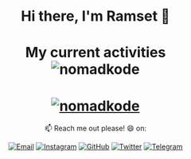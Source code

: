<h1 align="center">Hi there, I'm Ramset 👋</h1>
<!-- [Ramset](https://nomadkode.github.io)  -->
<h1 align="center">My current activities<br/><img align="center" src="https://metrics.lecoq.io/nomadkode?template=classic&repositories=100&isocalendar=1&introduction=1&languages=1&activity=1&achievements=1&isocalendar.duration=full-year&languages.limit=8&languages.sections=most-used&languages.colors=github&languages.details=bytes-size%2C%20percentage&languages.threshold=0%25&languages.indepth=false&languages.recent.load=300&languages.recent.days=14&introduction.title=true&activity.limit=5&activity.load=300&activity.days=14&activity.filter=all&activity.visibility=all&activity.timestamps=false&achievements.threshold=C&achievements.secrets=true&achievements.limit=0&config.timezone=Asia%2FJakarta" alt="nomadkode" /></h1>

<h1 align="center"><a href="https://discord.com/users/699805306934263828" target="_blank"><img align="center" src="https://lanyard-profile-readme.vercel.app/api/699805306934263828" alt="nomadkode" /></a></h1>

<p align="center"> 📫 Reach me out please! 😄 on: </p>
<p align="center"> <a href="mailto:ramsetiawan@protonmail.com" target="_blank"><img src="https://img.shields.io/badge/-Gmail-c14438?style=flat-square&logo=Gmail&logoColor=white" alt="Email"></a>
<a href="https://instagram.com/nomadkode" target="_blank"><img src="https://img.shields.io/badge/-Instagram-e4405f?style=flat-square&logo=instagram&logoColor=white" alt="Instagram"></a>
<a href="https://github.com/nomadkode" target="_blank"><img src="https://img.shields.io/badge/-GitHub-181717?style=flat-square&logo=github" alt="GitHub"></a>
<a href="https://twitter.com/nomadkode" target="_blank"><img src="https://img.shields.io/badge/-Twitter-1ca0f1?style=flat-square&labelColor=1ca0f1&logo=twitter&logoColor=white" alt="Twitter"></a>
<a href="https://t.me/nomadkode" target="_blank"><img src="https://img.shields.io/badge/-Telegram-2ca5e0?style=flat-square&logo=telegram" alt="Telegram"></a> </p>
<!-- <a href="https://facebook.com/" target="_blank"><img src="https://img.shields.io/badge/-Facebook-1877f2?style=flat-square&logo=facebook&logoColor=white" alt="Facebook"></a>
<a href="https://linkedin.com/in/" target="_blank"><img src="https://img.shields.io/badge/LinkedIn-%230077B5.svg?&style=flat-square&logo=linkedin&logoColor=white" alt="LinkedIn"></a> -->
